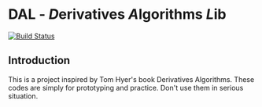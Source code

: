 # DAL - *D*erivatives *A*lgorithms *L*ib

[![Build Status](https://travis-ci.org/wegamekinglc/dal.svg?branch=master)](https://travis-ci.org/wegamekinglc/dal)

## Introduction

This is a project inspired by Tom Hyer's book Derivatives Algorithms. These codes are simply for prototyping and practice. Don't use them in serious situation.
